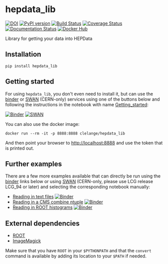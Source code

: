 # hepdata_lib

[![DOI](https://zenodo.org/badge/129248575.svg)](https://zenodo.org/badge/latestdoi/129248575)
[![PyPI version](https://badge.fury.io/py/hepdata_lib.svg)](https://badge.fury.io/py/hepdata_lib)
[![Build Status](https://travis-ci.org/HEPData/hepdata_lib.svg?branch=master)](https://travis-ci.org/HEPData/hepdata_lib)
[![Coverage Status](https://coveralls.io/repos/github/HEPData/hepdata_lib/badge.svg?branch=master)](https://coveralls.io/github/HEPData/hepdata_lib?branch=master)
[![Documentation Status](https://readthedocs.org/projects/hepdata-lib/badge/)](http://hepdata-lib.readthedocs.io/)
[![Docker Hub](https://images.microbadger.com/badges/image/clelange/hepdata_lib.svg)](https://hub.docker.com/r/clelange/hepdata_lib/)

Library for getting your data into HEPData

## Installation

```shell
pip install hepdata_lib
```

## Getting started

For using `hepdata_lib`, you don't even need to install it, but can use the [binder](https://mybinder.org/) or [SWAN](https://swan.cern.ch/) (CERN-only) services using one of the buttons below and following the instructions in the notebook with name [Getting_started](examples/Getting_started.ipynb):

[![Binder](https://mybinder.org/badge.svg)](https://mybinder.org/v2/gh/HEPData/hepdata_lib/master?filepath=examples/Getting_started.ipynb)
[![SWAN](https://swanserver.web.cern.ch/swanserver/images/badge_swan_white_150.png)](https://cern.ch/swanserver/cgi-bin/go?projurl=https://github.com/HEPData/hepdata_lib.git)

You can also use the docker image:

```shell
docker run --rm -it -p 8888:8888 clelange/hepdata_lib
```

And then point your browser to [http://localhost:8888](http://localhost:8888) and use the token that is printed out.

## Further examples

There are a few more examples available that can directly be run using the [binder](https://mybinder.org/) links below or using [SWAN](https://swan.cern.ch/) (CERN-only, please use LCG release LCG_94 or later) and selecting the corresponding notebook manually:

- [Reading in text files](examples/Getting_started.ipynb) [![Binder](https://mybinder.org/badge.svg)](https://mybinder.org/v2/gh/HEPData/hepdata_lib/master?filepath=examples/Getting_started.ipynb)
- [Reading in a CMS combine ntuple](examples/combine_limits.ipynb) [![Binder](https://mybinder.org/badge.svg)](https://mybinder.org/v2/gh/HEPData/hepdata_lib/master?filepath=examples/combine_limits.ipynb)
- [Reading in ROOT histograms](examples/reading_histograms.ipynb) [![Binder](https://mybinder.org/badge.svg)](https://mybinder.org/v2/gh/HEPData/hepdata_lib/master?filepath=examples/reading_histograms.ipynb)

## External dependencies

- [ROOT](https://root.cern.ch)
- [ImageMagick](https://www.imagemagick.org)

Make sure that you have `ROOT` in your `$PYTHONPATH` and that the `convert` command is available by adding its location to your `$PATH` if needed.
